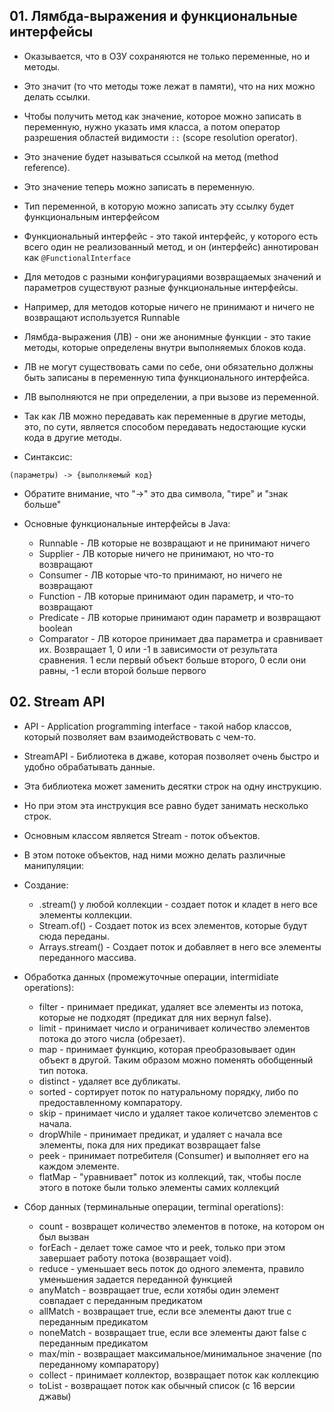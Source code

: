 ## 01. Лямбда-выражения и функциональные интерфейсы
* Оказывается, что в ОЗУ сохраняются не только переменные, но и методы.
* Это значит (то что методы тоже лежат в памяти), что на них можно делать ссылки.
* Чтобы получить метод как значение, которое можно записать в переменную, нужно указать имя класса, а потом
  оператор разрешения областей видимости `::` (scope resolution operator).
* Это значение будет называться ссылкой на метод (method reference).
* Это значение теперь можно записать в переменную.
* Тип переменной, в которую можно записать эту ссылку будет функциональным интерфейсом
* Функциональный интерфейс - это такой интерфейс, у которого есть всего один не реализованный метод, и он (интерфейс)
  аннотирован как `@FunctionalInterface`
* Для методов с разными конфигурациями возвращаемых значений и параметров существуют разные функциональные интерфейсы.
* Например, для методов которые ничего не принимают и ничего не возвращают используется Runnable

* Лямбда-выражения (ЛВ) - они же анонимные функции - это такие методы, которые определены внутри выполняемых блоков кода.
* ЛВ не могут существовать сами по себе, они обязательно должны быть записаны в переменную типа функционального интерфейса.
* ЛВ выполняются не при определении, а при вызове из переменной.
* Так как ЛВ можно передавать как переменные в другие методы, это, по сути, является способом передавать недостающие
  куски кода в другие методы.
* Синтаксис:
```
(параметры) -> {выполняемый код}
```
* Обратите внимание, что "->" это два символа, "тире" и "знак больше"

* Основные функциональные интерфейсы в Java:
    * Runnable - ЛВ которые не возвращают и не принимают ничего
    * Supplier - ЛВ которые ничего не принимают, но что-то возвращают
    * Consumer - ЛВ которые что-то принимают, но ничего не возвращают
    * Function - ЛВ которые принимают один параметр, и что-то возвращают
    * Predicate - ЛВ которые принимают один параметр и возвращают boolean
    * Comparator - ЛВ которое принимает два параметра и сравнивает их. Возвращает 1, 0 или -1 в зависимости
      от результата сравнения. 1 если первый объект больше второго, 0 если они равны, -1 если второй больше первого

## 02. Stream API
* API - Application programming interface - такой набор классов, который позволяет вам взаимодействовать с чем-то.
* StreamAPI - Библиотека в джаве, которая позволяет очень быстро и удобно обрабатывать данные.
* Эта библиотека может заменить десятки строк на одну инструкцию.
* Но при этом эта инструкция все равно будет занимать несколько строк.
* Основным классом является Stream - поток объектов.
* В этом потоке объектов, над ними можно делать различные манипуляции:

* Создание:
    * .stream() у любой коллекции - создает поток и кладет в него все элементы коллекции.
    * Stream.of() - Создает поток из всех элементов, которые будут сюда переданы.
    * Arrays.stream() - Создает поток и добавляет в него все элементы переданного массива.
* Обработка данных (промежуточные операции, intermidiate operations):
    * filter - принимает предикат, удаляет все элементы из потока, которые не подходят (предикат для них вернул false).
    * limit - принимает число и ограничивает количество элементов потока до этого числа (обрезает).
    * map - принимает функцию, которая преобразовывает один объект в другой. Таким образом можно поменять обобщенный тип потока.
    * distinct - удаляет все дубликаты.
    * sorted - сортирует поток по натуральному порядку, либо по предоставленному компаратору.
    * skip - принимает число и удаляет такое количетсво элементов с начала.
    * dropWhile - принимает предикат, и удаляет с начала все элементы, пока для них предикат возвращает false
    * peek - принимает потребителя (Consumer) и выполняет его на каждом элементе.
    * flatMap - "уравнивает" поток из коллекций, так, чтобы после этого в потоке были только элементы самих коллекций
* Сбор данных (терминальные операции, terminal operations):
    * count - возвращет количество элементов в потоке, на котором он был вызван
    * forEach - делает тоже самое что и peek, только при этом завершает работу потока (возвращает void).
    * reduce - уменьшает весь поток до одного элемента, правило уменьшения задается переданной функцией
    * anyMatch - возвращает true, если хотябы один элемент совпадает с переданным предикатом
    * allMatch - возвращает true, если все элементы дают true с переданным предикатом
    * noneMatch - возвращает true, если все элементы дают false с переданным предикатом
    * max/min - возвращает максимальное/минимальное значение (по переданному компаратору)
    * collect - принимает коллектор, возвращает поток как коллекцию
    * toList - возвращает поток как обычный список (с 16 версии джавы)


